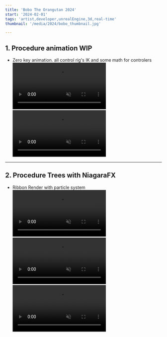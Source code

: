 ```yaml
---
title: 'Bobo The Orangutan 2024'
start: '2024-02-01'
tags: 'artist,developer,unrealEngine,3d,real-time'
thumbnail: '/media/2024/bobo_thumbnail.jpg'

---
```


## 1. Procedure animation WIP
- Zero key animation. all control rig's IK and some math for controlers
<video muted autoplay loop><source src='/media/2024/bobo1.mp4'></video>
<video muted autoplay loop><source src='/media/2024/bobo2.mp4'></video>


----

## 2. Procedure Trees with NiagaraFX
- Ribbon Render with particle system
<video muted autoplay loop><source src='/media/2024/tree3.mp4'></video>
<video muted autoplay loop><source src='/media/2024/tree.mp4'></video>
<video muted autoplay loop><source src='/media/2024/tree2.mp4'></video>